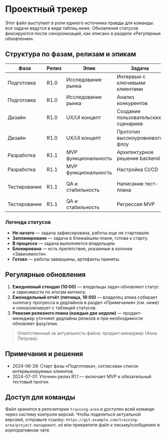 # Проектный трекер

Этот файл выступает в роли единого источника правды для команды: все задачи ведутся в виде таблиц ниже. Обновления статусов фиксируются после синхронизаций, как описано в разделе «Регулярные обновления».

## Структура по фазам, релизам и эпикам

| Фаза | Релиз | Эпик | Задача | Владелец | Статус | Дедлайн | Зависимости |
|------|-------|------|--------|----------|--------|---------|-------------|
| Подготовка | R1.0 | Исследование рынка | Интервью с ключевыми клиентами | Анна Петрова | В процессе | 2024-07-05 | Требуются контакты от отдела продаж |
| Подготовка | R1.0 | Исследование рынка | Анализ конкурентов | Игорь Смирнов | Запланировано | 2024-07-08 | Зависит от итогов интервью |
| Дизайн | R1.0 | UX/UI концепт | Создание пользовательских сценариев | Мария Иванова | В процессе | 2024-07-12 | Интервью с ключевыми клиентами |
| Дизайн | R1.0 | UX/UI концепт | Прототип высокоуровневого флоу | Мария Иванова | Запланировано | 2024-07-18 | Создание пользовательских сценариев |
| Разработка | R1.1 | MVP функциональность | Архитектурное решение backend | Павел Кузнецов | Запланировано | 2024-07-22 | Анализ конкурентов |
| Разработка | R1.1 | MVP функциональность | Настройка CI/CD | Ольга Соколова | Запланировано | 2024-07-25 | Архитектурное решение backend |
| Тестирование | R1.1 | QA и стабильность | Написание тест-плана | Дмитрий Орлов | Запланировано | 2024-07-29 | Прототип высокоуровневого флоу |
| Тестирование | R1.1 | QA и стабильность | Регрессия MVP | Дмитрий Орлов | Не начато | 2024-08-02 | Завершение разработки R1.1 |

### Легенда статусов

- **Не начато** — задача зафиксирована, работы еще не стартовали.
- **Запланировано** — задача в ближайшем плане, готова к старту.
- **В процессе** — задача выполняется владельцем.
- **Блокирована** — есть препятствия, указанные в колонке «Зависимости».
- **Готово** — работы завершены, артефакты приняты.

## Регулярные обновления

1. **Ежедневный стендап (10:00)** — владельцы задач обновляют статус и зависимости по итогам митинга.
2. **Еженедельный отчёт (пятница, 16:00)** — владелец эпика собирает summary прогресса и дедлайнов в раздел «Примечания» (см. ниже) и синхронизирует с таблицей статусов.
3. **Ревизия релизного плана (каждые две недели)** — продакт-менеджер уточняет дедлайны релизов и при необходимости обновляет фазу/эпик.

> Ответственный за актуальность файла: продакт-менеджер (Анна Петрова).

## Примечания и решения

- 2024-06-28: Старт фазы «Подготовка», согласован список интервьюируемых клиентов.
- 2024-07-01: Уточнен релиз R1.1 — включает MVP и обязательный тестовый прогон.

## Доступ для команды

Файл хранится в репозитории `training-area` и доступен всей команде через систему контроля версий. Чтобы поделиться актуальной версией, отправьте ссылку: `https://git.example.com/training-area/project-management.md` или прикрепите файл к письму/сообщению в корпоративном чате.
